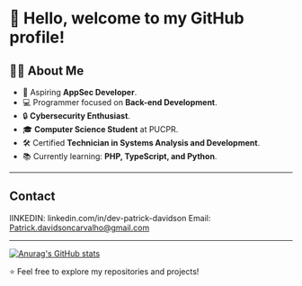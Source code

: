 # 👋 Hello, welcome to my GitHub profile!



## 👨‍🎓 About Me  
- 🎯 Aspiring **AppSec Developer**.  
- 💻 Programmer focused on **Back-end Development**.  
- 🔒 **Cybersecurity Enthusiast**.  
- 🎓 **Computer Science Student** at PUCPR.  
- 🛠️ Certified **Technician in Systems Analysis and Development**.  
- 📚 Currently learning: **PHP, TypeScript, and Python**.  

---

## Contact
  lINKEDIN: linkedin.com/in/dev-patrick-davidson
  Email: Patrick.davidsoncarvalho@gmail.com

---
[![Anurag's GitHub stats](https://github-readme-stats.vercel.app/api?username=devPatrickDavidson)](https://github.com/anuraghazra/github-readme-stats)

⭐ Feel free to explore my repositories and projects!  
